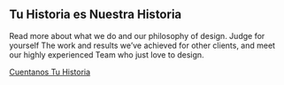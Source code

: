 <h2>Tu Historia es Nuestra Historia</h2>
<p>
            Read more about what we do and our philosophy of design. Judge for
            yourself The work and results we’ve achieved for other clients, and
            meet our highly experienced Team who just love to design.
          </p>
          <a class="btn btn-default btn-call-to-action" href="#"
            >Cuentanos Tu Historia</a
          >
